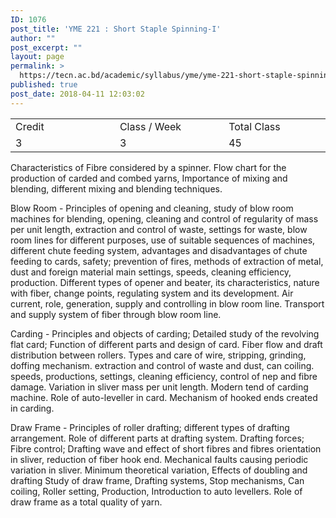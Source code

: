 ```yaml
---
ID: 1076
post_title: 'YME 221 : Short Staple Spinning-I'
author: ""
post_excerpt: ""
layout: page
permalink: >
  https://tecn.ac.bd/academic/syllabus/yme/yme-221-short-staple-spinning-i
published: true
post_date: 2018-04-11 12:03:02
---
```

<table width="628">
<tbody>
<tr>
<td width="206">Credit</td>
<td width="219">Class / Week</td>
<td width="202">Total Class</td>
</tr>
<tr>
<td width="206">3</td>
<td width="219">3</td>
<td width="202">45</td>
</tr>
</tbody>
</table>
Characteristics of Fibre considered by a spinner. Flow chart for the production of carded and combed yarns, Importance of mixing and blending, different mixing and blending techniques.

Blow Room - Principles of opening and cleaning, study of blow room machines for blending, opening, cleaning and control of regularity of mass per unit length, extraction and control of waste, settings for waste, blow room lines for different purposes, use of suitable sequences of machines, different chute feeding system, advantages and disadvantages of chute feeding to cards, safety; prevention of fires, methods of extraction of metal, dust and foreign material main settings, speeds, cleaning efficiency, production. Different types of opener and beater, its characteristics, nature with fiber, change points, regulating system and its development. Air current, role, generation, supply and controlling in blow room line. Transport and supply system of fiber through blow room line.

Carding - Principles and objects of carding; Detailed study of the revolving flat card; Function of different parts and design of card. Fiber flow and draft distribution between rollers. Types and care of wire, stripping, grinding, doffing mechanism. extraction and control of waste and dust, can coiling. speeds, productions, settings, cleaning efficiency, control of nep and fibre damage. Variation in sliver mass per unit length. Modern tend of carding machine. Role of auto-leveller in card. Mechanism of hooked ends created in carding.

Draw Frame - Principles of roller drafting; different types of drafting arrangement. Role of different parts at drafting system. Drafting forces; Fibre control; Drafting wave and effect of short fibres and fibres orientation in sliver, reduction of fiber hook end. Mechanical faults causing periodic variation in sliver. Minimum theoretical variation, Effects of doubling and drafting Study of draw frame, Drafting systems, Stop mechanisms, Can coiling, Roller setting, Production, Introduction to auto levellers. Role of draw frame as a total quality of yarn.